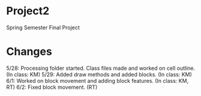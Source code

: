 # Project2
Spring Semester Final Project

Changes 
======
5/28: Processing folder started. Class files made and worked on cell outline. (In class: KM)
5/29: Added draw methods and added blocks. (In class: KM)
6/1: Worked on block movement and adding block features. (In class: KM, RT)
6/2: Fixed block movement. (RT)
